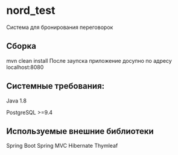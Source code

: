 # nord_test
Cистема для бронирования переговорок

## Сборка
mvn clean install
После заупска приложение досупно по адресу localhost:8080

## Системные требования:
Java 1.8

PostgreSQL >=9.4

## Используемые  внешние библиотеки
Spring Boot
Spring MVC
Hibernate
Thymleaf
